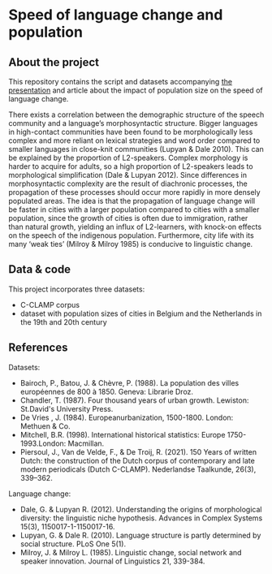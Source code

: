 # Speed of language change and population
## About the project
This repository contains the script and datasets accompanying [the presentation](https://kzm.be/programma-herfstvergadering-2022-15-oktober-2022-9-45-kantl-gent/) and article about the impact of population size on the speed of language change.

There exists a correlation between the demographic structure of the speech community and a language’s morphosyntactic structure. Bigger languages in high-contact communities have been found to be morphologically less complex and more reliant on lexical strategies and word order compared to smaller languages in close-knit communities (Lupyan & Dale 2010). This can be explained by the proportion of L2-speakers. Complex morphology is harder to acquire for adults, so a high proportion of L2-speakers leads to morphological simplification (Dale & Lupyan 2012). Since differences in morphosyntactic complexity are the result of diachronic processes, the propagation of these processes should occur more rapidly in more densely populated areas. The idea is that the propagation of language change will be faster in cities with a larger population compared to cities with a smaller population, since the growth of cities is often due to immigration, rather than natural growth, yielding an influx of L2-learners, with knock-on effects on the speech of the indigenous population. Furthermore, city life with its many ‘weak ties’ (Milroy & Milroy 1985) is conducive to linguistic change. 

## Data & code
This project incorporates three datasets: 

- C-CLAMP corpus
- dataset with population sizes of cities in Belgium and the Netherlands in the 19th and 20th century

## References
Datasets:
- Bairoch, P., Batou, J. & Chèvre, P. (1988). La population des villes européennes de 800 à 1850. Geneva: Librarie Droz.
- Chandler, T. (1987). Four thousand years of urban growth. Lewiston: St.David's University Press.
- De Vries , J. (1984). Europeanurbanization, 1500-1800. London: Methuen & Co.
- Mitchell, B.R. (1998). International historical statistics: Europe 1750-1993.London: Macmillan.
- Piersoul, J., Van de Velde, F., & De Troij, R. (2021). 150 Years of written Dutch: the construction of the Dutch corpus of contemporary and late modern periodicals (Dutch C-CLAMP). Nederlandse Taalkunde, 26(3), 339–362.

Language change:
- Dale, G. & Lupyan R. (2012). Understanding the origins of morphological diversity: the linguistic niche hypothesis. Advances in Complex Systems 15(3), 1150017-1-1150017-16.
- Lupyan, G. & Dale R. (2010). Language structure is partly determined by social structure. PLoS One 5(1).
- Milroy, J. & Milroy L. (1985). Linguistic change, social network and speaker innovation. Journal of Linguistics 21, 339-384.

